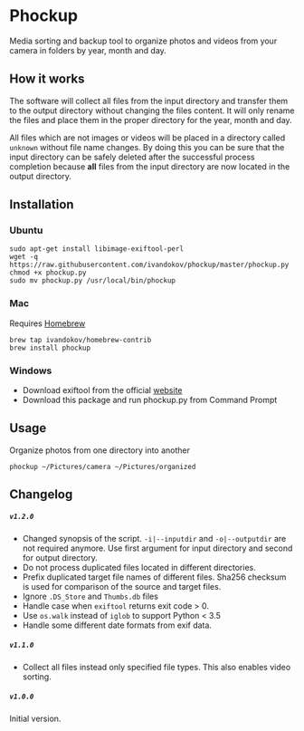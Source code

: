 # Phockup
Media sorting and backup tool to organize photos and videos from your camera in folders by year, month and day.

## How it works
The software will collect all files from the input directory and transfer them to the output directory without changing the files content. It will only rename the files and place them in the proper directory for the year, month and day. 

All files which are not images or videos will be placed in a directory called `unknown` without file name changes. By doing this you can be sure that the input directory can be safely deleted after the successful process completion because **all** files from the input directory are now located in the output directory.

## Installation
### Ubuntu
```
sudo apt-get install libimage-exiftool-perl
wget -q https://raw.githubusercontent.com/ivandokov/phockup/master/phockup.py
chmod +x phockup.py
sudo mv phockup.py /usr/local/bin/phockup
```
    
### Mac
Requires [Homebrew](http://brew.sh/)
```
brew tap ivandokov/homebrew-contrib
brew install phockup
```

### Windows
* Download exiftool from the official [website](http://www.sno.phy.queensu.ca/~phil/exiftool/)
* Download this package and run phockup.py from Command Prompt

## Usage
Organize photos from one directory into another
```
phockup ~/Pictures/camera ~/Pictures/organized
```

## Changelog
##### `v1.2.0` 
* Changed synopsis of the script. `-i|--inputdir` and `-o|--outputdir` are not required anymore. Use first argument for input directory and second for output directory.
* Do not process duplicated files located in different directories.
* Prefix duplicated target file names of different files. Sha256 checksum is used for comparison of the source and target files.
* Ignore `.DS_Store` and `Thumbs.db` files
* Handle case when `exiftool` returns exit code > 0. 
* Use `os.walk` instead of `iglob` to support Python < 3.5
* Handle some different date formats from exif data.
##### `v1.1.0`
* Collect all files instead only specified file types. This also enables video sorting.
##### `v1.0.0`
Initial version.